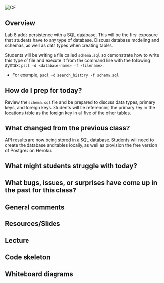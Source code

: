 ![CF](https://i.imgur.com/7v5ASc8.png)

## Overview

Lab 8 adds persistence with a SQL database. This will be the first exposure that students have to any type of database. Discuss database modeling and schemas, as well as data types when creating tables. 

Students will be writing a file called `schema.sql` so demonstrate how to write this type of file and execute it from the command line with the following syntax: `psql -d <database-name> -f <filename>`.
  - For example, `psql -d search_history -f schema.sql`

## How do I prep for today?

Review the `schema.sql` file and be prepared to discuss data types, primary keys, and foreign keys. Students will be referencing the primary key in the locations table as the foreign key in all five of the other tables.

## What changed from the previous class?

API results are now being stored in a SQL database. Students will need to create the database and tables locally, as well as provision the free version of Postgres on Heroku. 

## What might students struggle with today?

## What bugs, issues, or surprises have come up in the past for this class?

## General comments

## Resources/Slides

## Lecture

## Code skeleton

## Whiteboard diagrams
